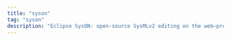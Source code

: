```yaml
---
title: "syson"
tag: "syson"
description: "Eclipse SysON: open‑source SysMLv2 editing on the web—project updates, demos, and architecture notes."
---
```

